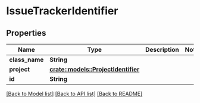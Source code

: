 # IssueTrackerIdentifier

## Properties

Name | Type | Description | Notes
------------ | ------------- | ------------- | -------------
**class_name** | **String** |  | 
**project** | [**crate::models::ProjectIdentifier**](ProjectIdentifier.md) |  | 
**id** | **String** |  | 

[[Back to Model list]](../README.md#documentation-for-models) [[Back to API list]](../README.md#documentation-for-api-endpoints) [[Back to README]](../README.md)


